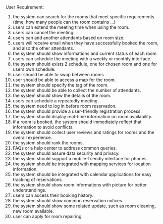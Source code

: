User Requirement:

1. the system can search for the rooms that meet specific requirements (time, how many people can the room contains ...)
2. users can extend the meeting time when using the room.
3. users can cancel the meeting.
4. users can add another attendants based on room size.
5. users will receive email when they have successfully booked the room, and also the other attendants.
6. the system should show informations and current status of each room.
7. users can schedule the meeting with a weekly or monthly interface.
8. the system should exists 2 schedule, one for chosen room and one for users own schedule.
9. user should be able to swap between rooms
10. user should be able to access a map for the room.
11. the system should specify the tag of the room.
12. the system should be able to collect the number of attendants.
13. the system should show the details of the room.
14. users can schedule a repeatedly meeting.
15. the system need to log in before room reservation.
16. the system should provide a user-friendly registration process.
17. the system should display real-time information on room availability.
18. if a room is booked, the system should immediately reflect that information to avoid conflicts.
19. the system should collect user reviews and ratings for rooms and the overall experience.
20. the system should rank the rooms.
21. FAQs or a help center to address common queries.
22. the system should assure data security and privacy.
23. the system should support a mobile-friendly interface for phones.
24. the system should be integrated with mapping services for location information.
25. the system should be integrated with calendar applications for easy tracking of reservations.
26. the system should show room informations with picture for better understandings.
27. users can access their booking history.
28. the system should show common reservation notices.
29. the system should show some related update, such as room cleaning, new room available.
30. user can apply for room repairing.